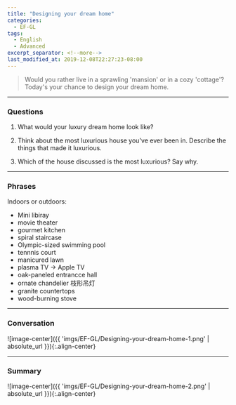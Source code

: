 ```yaml
---
title: "Designing your dream home"
categories:
  - EF-GL
tags:
  - English
  - Advanced
excerpt_separator: <!--more-->
last_modified_at: 2019-12-08T22:27:23-08:00
---
```

> Would you rather live in a sprawling 'mansion' or in a cozy 'cottage'? Today's your chance to design your dream home.
<!--more-->

----------------------
### Questions
1. What would your luxury dream home look like?

2. Think about the most luxurious house you've ever been in. Describe the things that made it luxurious.

3. Which of the house discussed is the most luxurious? Say why.

----------------------
### Phrases
Indoors or outdoors:
- Mini libiray
- movie theater
- gourmet kitchen
- spiral staircase
- Olympic-sized swimming pool
- tennnis court
- manicured lawn
- plasma TV -> Apple TV
- oak-paneled entrancce hall
- ornate chandelier 枝形吊灯 
- granite countertops
- wood-burning stove

----------------------
### Conversation
![image-center]({{ 'imgs/EF-GL/Designing-your-dream-home-1.png' | absolute_url }}){:.align-center}

----------------------
### Summary
![image-center]({{ 'imgs/EF-GL/Designing-your-dream-home-2.png' | absolute_url }}){:.align-center}

